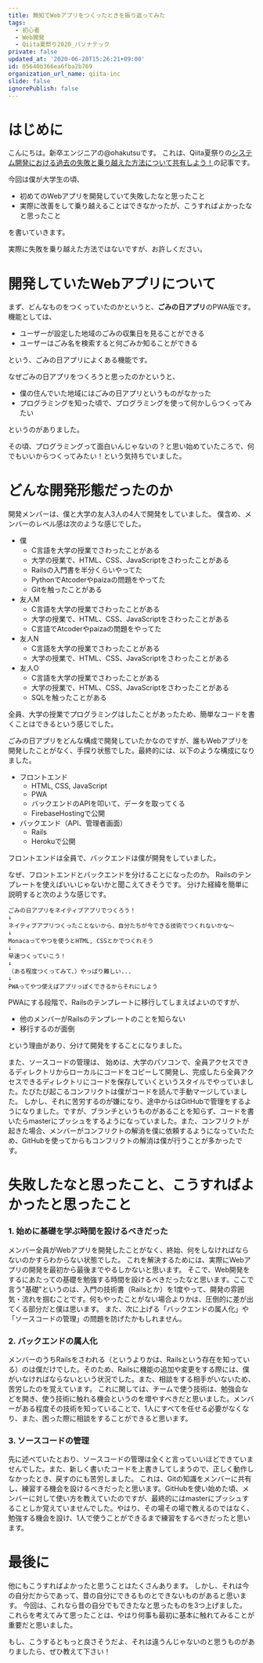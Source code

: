 ```yaml
---
title: 無知でWebアプリをつくったときを振り返ってみた
tags:
  - 初心者
  - Web開発
  - Qiita夏祭り2020_パソナテック
private: false
updated_at: '2020-06-20T15:26:21+09:00'
id: 05640b366ea6fba2b769
organization_url_name: qiita-inc
slide: false
ignorePublish: false
---
```


# はじめに
こんにちは。新卒エンジニアの@ohakutsuです。
これは、Qiita夏祭りの[システム開発における過去の失敗と乗り越えた方法について共有しよう！](https://qiita.com/official-events/a2daa9f7bd2b9238c5e0)の記事です。

今回は僕が大学生の頃、

- 初めてのWebアプリを開発していて失敗したなと思ったこと
- 実際に改善をして乗り越えることはできなかったが、こうすればよかったなと思ったこと

を書いていきます。

実際に失敗を乗り越えた方法ではないですが、お許しください。

# 開発していたWebアプリについて

まず、どんなものをつくっていたのかというと、**ごみの日アプリ**のPWA版です。
機能としては、

- ユーザーが設定した地域のごみの収集日を見ることができる
- ユーザーはごみ名を検索すると何ごみか知ることができる

という、ごみの日アプリによくある機能です。

なぜごみの日アプリをつくろうと思ったのかというと、

- 僕の住んでいた地域にはごみの日アプリというものがなかった
- プログラミングを知った頃で、プログラミングを使って何かしらつくってみたい

というのがありました。

その頃、プログラミングって面白いんじゃないの？と思い始めていたころで、何でもいいからつくってみたい！という気持ちでいました。

# どんな開発形態だったのか

開発メンバーは、僕と大学の友人3人の4人で開発をしていました。
僕含め、メンバーのレベル感は次のような感じでした。

- 僕
    - C言語を大学の授業でさわったことがある
    - 大学の授業で、HTML、CSS、JavaScriptをさわったことがある
    - Railsの入門書を半分くらいやってた
    - PythonでAtcoderやpaizaの問題をやってた
    - Gitを触ったことがある
- 友人M
    - C言語を大学の授業でさわったことがある
    - 大学の授業で、HTML、CSS、JavaScriptをさわったことがある
    - C言語でAtcoderやpaizaの問題をやってた
- 友人N
    - C言語を大学の授業でさわったことがある
    - 大学の授業で、HTML、CSS、JavaScriptをさわったことがある
- 友人O
    - C言語を大学の授業でさわったことがある
    - 大学の授業で、HTML、CSS、JavaScriptをさわったことがある
    - SQLを触ったことがある

全員、大学の授業でプログラミングはしたことがあったため、簡単なコードを書くことはできるという感じでした。

ごみの日アプリをどんな構成で開発していたかなのですが、誰もWebアプリを開発したことがなく、手探り状態でした。最終的には、以下のような構成になりました。

- フロントエンド
    - HTML, CSS, JavaScript
    - PWA
    - バックエンドのAPIを叩いて、データを取ってくる
    - FirebaseHostingで公開
- バックエンド（API、管理者画面）
    - Rails
    - Herokuで公開

フロントエンドは全員で、バックエンドは僕が開発をしていました。

なぜ、フロントエンドとバックエンドを分けることになったのか。
Railsのテンプレートを使えばいいじゃないかと聞こえてきそうです。
分けた経緯を簡単に説明すると次のような感じです。

```
ごみの日アプリをネイティブアプリでつくろう！
↓
ネイティブアプリつくったことないから、自分たちが今できる技術でつくれないかな〜
↓
Monacaってやつを使うとHTML, CSSとかでつくれそう
↓
早速つくっていこう！
↓
（ある程度つくってみて、）やっぱり難しい...
↓
PWAってやつ使えばアプリっぽくできるからそれにしよう
```

PWAにする段階で、Railsのテンプレートに移行してしまえばよいのですが、

- 他のメンバーがRailsのテンプレートのことを知らない
- 移行するのが面倒

という理由があり、分けて開発をすることになりました。

また、ソースコードの管理は、
始めは、大学のパソコンで、全員アクセスできるディレクトリからローカルにコードをコピーして開発し、完成したら全員アクセスできるディレクトリにコードを保存していくというスタイルでやっていました。たびたび起こるコンフリクトは僕がコードを読んで手動マージしていました。
しかし、それに苦労するのが嫌になり、途中からはGitHubで管理をするようになりました。ですが、ブランチというものがあることを知らず、コードを書いたらmasterにプッシュをするようになっていました。また、コンフリクトが起きた場合、メンバーがコンフリクトの解消を僕に依頼するようになっていたため、GitHubを使ってからもコンフリクトの解消は僕が行うことが多かったです。

# 失敗したなと思ったこと、こうすればよかったと思ったこと

### 1. 始めに基礎を学ぶ時間を設けるべきだった

メンバー全員がWebアプリを開発したことがなく、終始、何をしなければならないのかすらわからない状態でした。
これを解決するためには、実際にWebアプリの開発を最初から最後までやるしかないと思います。
そこで、Web開発をするにあたっての基礎を勉強する時間を設けるべきだったなと思います。ここで言う"基礎"というのは、入門の技術書（Railsとか）を1度やって、開発の雰囲気・流れを掴むことです。何もやったことがない場合よりかは、圧倒的に差が出てくる部分だと僕は思います。
また、次に上げる「バックエンドの属人化」や「ソースコードの管理」の問題を防げたかもしれません。

### 2. バックエンドの属人化

メンバーのうちRailsをさわれる（というよりかは、Railsという存在を知っている）のは僕だけでした。そのため、Railsに機能の追加や変更をする際には、僕がいなければならないという状況でした。また、相談をする相手がいないため、苦労したのを覚えています。
これに関しては、チームで使う技術は、勉強会などを開き、使う技術に触れる機会というのを増やすべきだと思いました。メンバーがある程度その技術を知っていることで、1人にすべてを任せる必要がなくなり、また、困った際に相談をすることができると思います。

### 3. ソースコードの管理

先に述べていたとおり、ソースコードの管理は全くと言っていいほどできていませんでした。また、新しく書いたコードを上書きしてしまうので、正しく動作しなかったとき、戻すのにも苦労しました。
これは、Gitの知識をメンバーに共有し、練習する機会を設けるべきだったと思います。GitHubを使い始めた頃、メンバーに対して使い方を教えていたのですが、最終的にはmasterにプッシュすることしか覚えていませんでした。やはり、その場その場で教えるのではなく、勉強する機会を設け、1人で使うことができるまで練習をするべきだったと思います。

# 最後に

他にもこうすればよかったと思うことはたくさんあります。
しかし、それは今の自分だからであって、昔の自分にできるものとできないものがあると思います。
今回は、これなら昔の自分でもできたなと思ったものを3つ上げました。
これらを考えてみて思ったことは、やはり何事も最初に基本に触れてみることが重要だと思いました。

もし、こうするともっと良さそうだよ、それは違うんじゃないのと思うものがありましたら、ぜひ教えて下さい！
